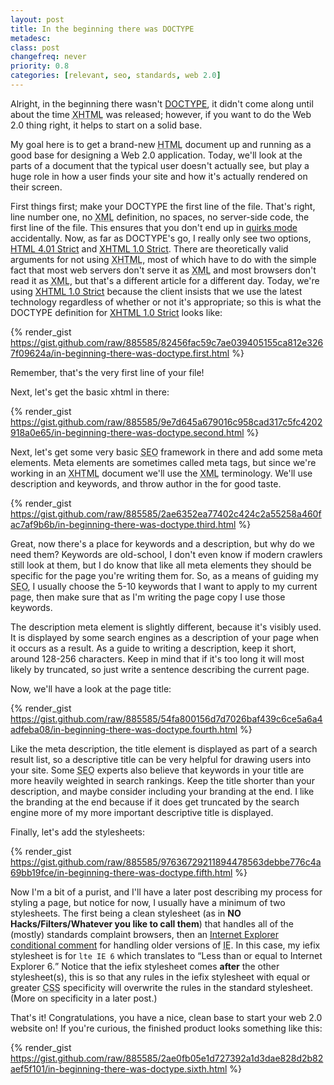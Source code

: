 ```yaml
---
layout: post
title: In the beginning there was DOCTYPE
metadesc: 
class: post
changefreq: never
priority: 0.8
categories: [relevant, seo, standards, web 2.0]
---
```

Alright, in the beginning there wasn't [DOCTYPE](http://en.wikipedia.org/wiki/Document_Type_Declaration), it didn't come along 
until about the time <acronym title="eXtensible HyperText Markup Language">XHTML</acronym> was released; however, if you want to do 
the Web 2.0 thing right, it helps to start on a solid base.

My goal here is to get a brand-new <acronym title="HyperText Markup Language">HTML</acronym> document up and running as a good base 
for designing a Web 2.0 application. Today, we'll look at the parts of a document that the typical user doesn't actually see, 
but play a huge role in how a user finds your site and how it's actually rendered on their screen.

First things first; make your DOCTYPE the first line of the file.  That's right, line number one, no 
<acronym title="eXtensible Markup Language">XML</acronym> definition, no spaces, no server-side code, the first line of the file. 
This ensures that you don't end up in 
[quirks mode](http://en.wikipedia.org/wiki/Quirks_mode "For more information about quirks mode, check out Wikipedia") accidentally. 
Now, as far as DOCTYPE's go, I really only see two options, [HTML 4.01 Strict](http://www.w3.org/TR/html4/cover.html#minitoc "The Official W3C HTML 4.01 Specification...learn it, live it, love it...just kidding, it these things read like some other language, but it's useful to know they're there.") and 
[XHTML 1.0 Strict](http://www.w3.org/TR/xhtml1/cover.html#minitoc "The Official W3C XHTML 1.0 Specification...learn it, live it, love it...just kidding, it these things read like some other language, but it's useful to know they're there."). 
There are theoretically valid arguments for not using <acronym title="eXtensible HyperText Markup Language">XHTML</acronym>, most of 
which have to do with the simple fact that most web servers don't serve it as <acronym title="eXtensible Markup Language">XML</acronym> 
and most browsers don't read it as <acronym title="eXtensible Markup Language">XML</acronym>, but that's a different article for a 
different day.  Today, we're using [XHTML 1.0 Strict](http://www.w3.org/TR/xhtml1/cover.html#minitoc) because the client insists 
that we use the latest technology regardless of whether or not it's appropriate; so this is what the DOCTYPE definition for 
[XHTML 1.0 Strict](http://www.w3.org/TR/xhtml1/cover.html#minitoc) looks like:

{% render_gist https://gist.github.com/raw/885585/82456fac59c7ae039405155ca812e3267f09624a/in-beginning-there-was-doctype.first.html %}

Remember, that's the very first line of your file!

Next, let's get the basic xhtml in there:

{% render_gist https://gist.github.com/raw/885585/9e7d645a679016c958cad317c5fc4202918a0e65/in-beginning-there-was-doctype.second.html %}

Next, let's get some very basic <acronym title="Search Engine Optimization">SEO</acronym> framework in there and add some meta elements. 
Meta elements are sometimes called meta tags, but since we're working in an 
<acronym title="eXtensible HyperText Markup Language">XHTML</acronym> document we'll use the 
<acronym title="eXtensible Markup Language">XML</acronym> terminology.  We'll use description and keywords, and throw author in the for 
good taste.

{% render_gist https://gist.github.com/raw/885585/2ae6352ea77402c424c2a55258a460fac7af9b6b/in-beginning-there-was-doctype.third.html %}

Great, now there's a place for keywords and a description, but why do we need them? Keywords are old-school, I don't even know 
if modern crawlers still look at them, but I do know that like all meta elements they should be specific for the page you're 
writing them for.  So, as a means of guiding my <acronym title="Search Engine Optimization">SEO</acronym>, I usually choose the 5-10 
keywords that I want to apply to my current page, then make sure that as I'm writing the page copy I use those keywords.

The description meta element is slightly different, because it's visibly used.  It is displayed by some search engines as a 
description of your page when it occurs as a result.  As a guide to writing a description, keep it short, around 128-256 
characters.  Keep in mind that if it's too long it will most likely by truncated, so just write a sentence describing the 
current page.

Now, we'll have a look at the page title:

{% render_gist https://gist.github.com/raw/885585/54fa800156d7d7026baf439c6ce5a6a4adfeba08/in-beginning-there-was-doctype.fourth.html %}

Like the meta description, the title element is displayed as part of a search result list, so a descriptive title can be 
very helpful for drawing users into your site.  Some <acronym title="Search Engine Optimization">SEO</acronym> experts also believe 
that keywords in your title are more heavily weighted in search rankings.  Keep the title shorter than your description, and 
maybe consider including your branding at the end.  I like the branding at the end because if it does get truncated by the 
search engine more of my more important descriptive title is displayed.

Finally, let's add the stylesheets:

{% render_gist https://gist.github.com/raw/885585/97636729211894478563debbe776c4a69bb19fce/in-beginning-there-was-doctype.fifth.html %}

Now I'm a bit of a purist, and I'll have a later post describing my process for styling a page, but notice for now, I usually 
have a minimum of two stylesheets.  The first being a clean stylesheet (as in **NO Hacks/Filters/Whatever you like to call them**) 
that handles all of the (mostly) standards complaint browsers, then an [Internet Explorer conditional comment](http://msdn.microsoft.com/workshop/author/dhtml/overview/ccomment_ovw.asp "Learn the details about conditional comments from the reason why you need them.") 
for handling older versions of <acronym title="Internet Explorer">IE</acronym>.  In this case, my iefix stylesheet is for `lte IE 6` 
which translates to <q>Less than or equal to Internet Explorer 6.</q> Notice that the iefix stylesheet comes **after** the other 
stylesheet(s), this is so that any rules in the iefix stylesheet with equal or greater <acronym title="Cascading Style Sheet(s)">CSS</acronym> 
specificity will overwrite the rules in the standard stylesheet.  (More on specificity in a later post.)

That's it!  Congratulations, you have a nice, clean base to start your web 2.0 website on!  If you're curious, the finished product 
looks something like this:

{% render_gist https://gist.github.com/raw/885585/2ae0fb05e1d727392a1d3dae828d2b82aef5f101/in-beginning-there-was-doctype.sixth.html %}